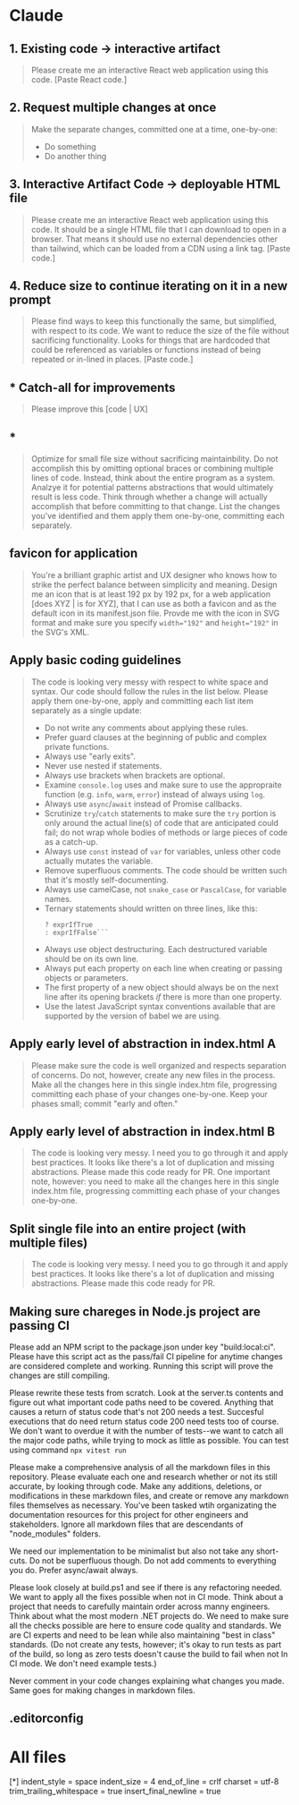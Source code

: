 # Claude

## 1. Existing code -> interactive artifact
> Please create me an interactive React web application using this code. [Paste React code.]

## 2. Request multiple changes at once
> Make the separate changes, committed one at a time, one-by-one:
> * Do something
> * Do another thing

## 3. Interactive Artifact Code -> deployable HTML file
> Please create me an interactive React web application using this code. It should be a single HTML file that I can download to open in a browser. That means it should use no external dependencies other than tailwind, which can be loaded from a CDN using a link tag. [Paste code.]

## 4. Reduce size to continue iterating on it in a new prompt
> Please find ways to keep this functionally the same, but simplified, with respect to its code. We want to reduce the size of the file without sacrificing functionality. Looks for things that are hardcoded that could be referenced as variables or functions instead of being repeated or in-lined in places. [Paste code.]

## * Catch-all for improvements
> Please improve this [code | UX]

## * 
> Optimize for small file size without sacrificing maintainbility. Do not accomplish this by omitting optional braces or combining multiple lines of code. Instead, think about the entire program as a system. Analzye it for potential patterns abstractions that would ultimately result is less code. Think through whether a change will actually accomplish that before committing to that change. List the changes you've identified and them apply them one-by-one, committing each separately.

## favicon for application
> You're a brilliant graphic artist and UX designer who knows how to strike the perfect balance between simplicity and meaning. Design me an icon that is at least 192 px by 192 px, for a web application [does XYZ | is for XYZ], that I can use as both a favicon and as the default icon in its manifest.json file. Provde me with the icon in SVG format and make sure you specify `width="192"` and `height="192"` in the SVG's XML.

## Apply basic coding guidelines
<blockquote>
The code is looking very messy with respect to white space and syntax. Our code should follow the rules in the list below. Please apply them one-by-one, apply and committing each list item separately as a single update:

* Do not write any comments about applying these rules.
* Prefer guard clauses at the beginning of public and complex private functions.
* Always use "early exits".
* Never use nested if statements.
* Always use brackets when brackets are optional.
* Examine `console.log` uses and make sure to use the appropraite function (e.g. `info`, `warm`, `error`) instead of always using `log`.
* Always use `async`/`await` instead of Promise callbacks.
* Scrutinize `try`/`catch` statements to make sure the `try` portion is only around the actual line(s) of code that are anticipated could fail; do not wrap whole bodies of methods or large pieces of code as a catch-up.
* Always use `const` instead of `var` for variables, unless other code actually mutates the variable.
* Remove superfluous comments. The code should be written such that it's mostly self-documenting.
* Always use camelCase, not `snake_case` or `PascalCase`, for variable names.
* Ternary statements should written on three lines, like this:
    ```condition 
    ? exprIfTrue 
    : exprIfFalse```
* Always use object destructuring. Each destructured variable should be on its own line.
* Always put each property on each line when creating or passing objects or parameters.
* The first property of a new object should always be on the next line after its opening brackets *if* there is more than one property.
* Use the latest JavaScript syntax conventions available that are supported by the version of babel we are using.
</blockquote>

## Apply early level of abstraction in index.html A
> Please make sure the code is well organized and respects separation of concerns. Do not, however, create any new files in the process. Make all the changes here in this single index.htm file, progressing committing each phase of your changes one-by-one. Keep your phases small; commit "early and often."

## Apply early level of abstraction in index.html B
> The code is looking very messy. I need you to go through it and apply best practices. It looks like there's a lot of duplication and missing abstractions. Please made this code ready for PR. One important note, however: you need to make all the changes here in this single index.htm file, progressing committing each phase of your changes one-by-one. 

## Split single file into an entire project (with multiple files)
> The code is looking very messy. I need you to go through it and apply best practices. It looks like there's a lot of duplication and missing abstractions. Please made this code ready for PR.

## Making sure chareges in Node.js project are passing CI
> 
Please add an NPM script to the package.json under key "build:local:ci". Please have this script act as the pass/fail CI pipeline for anytime changes are considered complete and working. Running this script will prove the changes are still compiling.

Please rewrite these tests from scratch. Look at the server.ts contents and figure out what important code paths need to be covered. Anything that causes a return of status code that's not 200 needs a test. Succesful executions that do need return status code 200 need tests too of course. We don't want to overdue it with the number of tests--we want to catch all the major code paths, while trying to mock as little as possible.
You can test using command `npx vitest run`


Please make a comprehensive analysis of all the markdown files in this repository. Please evaluate each one and research whether or not its still accurate, by looking through code. Make any additions, deletions, or modifications in these markdown files, and create or remove any markdown files themselves as necessary. You've been tasked wtih organizating the documentation resources for this project for other engineers and stakeholders. Ignore all markdown files that are descendants of "node_modules" folders.


We need our implementation to be minimalist but also not take any short-cuts. Do not be superfluous though. Do not add comments to everything you do. Prefer async/await always.


Please look closely at build.ps1 and see if there is any refactoring needed. We want to apply all the fixes possible when not in CI mode. Think about a project that needs to carefully maintain order across manny engineers. Think about what the most modern .NET projects do. We need to make sure all the checks possible are here to ensure code quality and standards. We are CI experts and need to be lean while also maintaining "best in class" standards. (Do not create any tests, however; it's okay to run tests as part of the build, so long as zero tests doesn't cause the build to fail when not In CI mode. We don't need example tests.) 


Never comment in your code changes explaining what changes you made. Same goes for making changes in markdown files.



## .editorconfig
# All files
[*]
indent_style = space
indent_size = 4
end_of_line = crlf
charset = utf-8
trim_trailing_whitespace = true
insert_final_newline = true